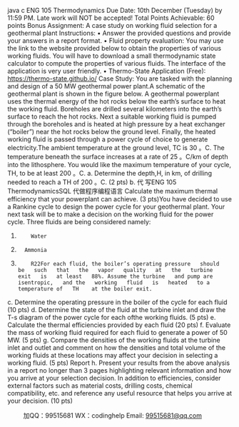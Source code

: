 java c
ENG 105 Thermodynamics 
Due Date: 10th December (Tuesday) by 11:59 PM. Late work will NOT be accepted! 
Total Points Achievable: 60 points 
Bonus Assignment: A case study on working fluid selection for a geothermal plant 
Instructions: 
• Answer the provided questions and provide your answers in a report format. 
• Fluid property evaluation: You may use the link to the website provided below to obtain   the   properties of   various   working fluids.   You   will have   to download a small thermodynamic   state calculator to compute the properties of   various fluids. The interface of   the application   is very user friendly.
• Thermo-State Application (Free): https://thermo-state.github.io/
Case Study: 
You      are      tasked      with      the      planning      and      design      of    a       50       MW       geothermal      power      plant.A   schematic   of   the   geothermal   plant   is   shown   in   the   figure   below.   A   geothermal   powerplant   uses the thermal energy of   the hot rocks below the earth’s   surface   to   heat   the working   fluid.   Boreholes   are drilled several   kilometers into   the earth’s surface   to   reach the   hot rocks.   Next a suitable   working   fluid is pumped through the   boreholes and is heated at high pressure   by a heat exchanger (“boiler”)   near the   hot   rocks   below   the   ground   level.   Finally,   the   heated   working   fluid   is passed   through   a   power   cycle   of   choice   to   generate   electricity.The   ambient   temperature   at   the   ground   level,   TC    is   30   。C.   The   temperature   beneath   the   surface   increases   at   a   rate   of   25   。C/km   of   depth   into   the   lithosphere.   You   would   like   the   maximum   temperature of   your cycle, TH, to be at   least   200 。C.
a.       Determine the depth,H, in km, of   drilling needed   to   reach   a   TH    of   200 。C. (2 pts)
b.   代 写ENG 105 ThermodynamicsSQL
代做程序编程语言    Calculate   the   maximum   thermal   efficiency   that   your   powerplant   can   achieve. (3 pts)You   have   decided   to   use   a   Rankine   cycle   to   design   the   power   cycle   for   your   geothermal   plant.   Your next task will be to   make   a   decision   on   the   working   fluid   for   the   power   cycle.   Three   fluids   are being considered namely:
1.         Water
2.       Ammonia
3.         R22For each fluid, the boiler’s operating pressure   should   be   such   that   the   vapor   quality   at   the   turbine   exit   is   at least   88%. Assume the turbine   and pump are   isentropic,   and the   working   fluid   is   heated   to a temperature of   TH    at the boiler exit.
c.       Determine the operating pressure in the boiler of   the cycle   for   each   fluid   (10 pts)
d.       Determine the   state of   the fluid at   the   turbine   inlet   and   draw   the   T-s   diagram   of   the power   cycle   for   each   ofthe   working   fluids.   (5 pts)
e.       Calculate the thermal efficiencies provided by each   fluid   (20 pts)
f.         Evaluate the mass of   working fluid required for each fluid to   generate   a   power   of   50   MW.   (5 pts)
g.       Compare the densities of   the working fluids at the turbine inlet and outlet and comment on   how the densities and total volume of   the working fluids at these locations may affect your   decision in selecting a working   fluid.   (5 pts)
Report 
h.       Present your results from the above analysis in a report no longer than 3 pages highlighting relevant information and   how   you arrive at your selection decision. In addition   to   efficiencies,   consider   external   factors   such   as   material   costs,   drilling   costs,   chemical   compatibility, etc. and reference any useful resource that helps you arrive at your decision.   (10 pts)





         
加QQ：99515681  WX：codinghelp  Email: 99515681@qq.com
